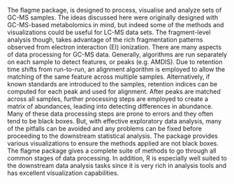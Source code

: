 The flagme package, is designed to process, visualise and analyze sets of GC-MS samples. The ideas discussed here were originally designed with GC-MS-based metabolomics in mind, but indeed some of the methods and visualizations could be useful for LC-MS data sets. The fragment-level analysis though, takes advantage of the rich fragmentation patterns observed from electron
interaction (EI) ionization. There are many aspects of data processing for GC-MS data. Generally, algorithms are run separately on each sample to detect features, or peaks (e.g. AMDIS). Due to retention time shifts from run-to-run, an alignment
algorithm is employed to allow the matching of the same feature across multiple samples. Alternatively, if known
standards are introduced to the samples, retention indices can be computed for each peak and used for alignment.
After peaks are matched across all samples, further processing steps are employed to create a matrix of abundances,
leading into detecting differences in abundance.
Many of these data processing steps are prone to errors and they often tend to be black boxes. But, with effective
exploratory data analysis, many of the pitfalls can be avoided and any problems can be fixed before proceeding to
the downstream statistical analysis. The package provides various visualizations to ensure the methods applied are
not black boxes.
The flagme package gives a complete suite of methods to go through all common stages of data processing. In
addition, R is especially well suited to the downstream data analysis tasks since it is very rich in analysis tools and
has excellent visualization capabilities.
